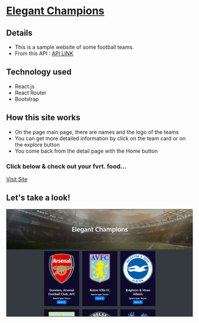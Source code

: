 # [Elegant Champions](https://elegant-champions.netlify.app/) 
## Details 
* This is a sample website of some football teams.
* From this API : [API LINK]('https://www.thesportsdb.com/api/v1/json/1/search_all_teams.php?l=English%20Premier%20League')


## Technology used
+  React.js
+  React Router
+  Bootstrap


## How this site works 
* On the page main page, there are names and the logo of the teams
* You can get more detailed information by click on the team card or on the explore button
* You come back from the detail page with the Home button


### Click below & check out your fvrt. food...
[Visit Site](https://elegant-champions.netlify.app/)

## Let's take a look!
![legant Champions](src/images/site.png)